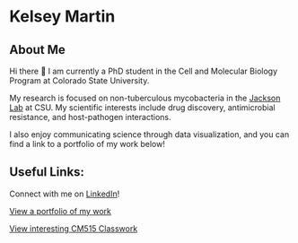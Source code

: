 # Kelsey Martin
## About Me
Hi there 👋
I am currently a PhD student in the Cell and Molecular Biology Program at Colorado State University. 

My research is focused on non-tuberculous mycobacteria in the [Jackson Lab](https://labs.vetmedbiosci.colostate.edu/jackson/) at CSU.
My scientific interests include drug discovery, antimicrobial resistance, and host-pathogen interactions. 

I also enjoy communicating science through data visualization, and you can find a link to a portfolio of my work below!

## Useful Links:
Connect with me on [LinkedIn](https://www.linkedin.com/in/kelsey-e-martin/)!

[View a portfolio of my work](https://github.com/kemart0/my-resources/tree/main/my-examples)

[View interesting CM515 Classwork](https://github.com/kemart0/CSU_CM515_2024)



